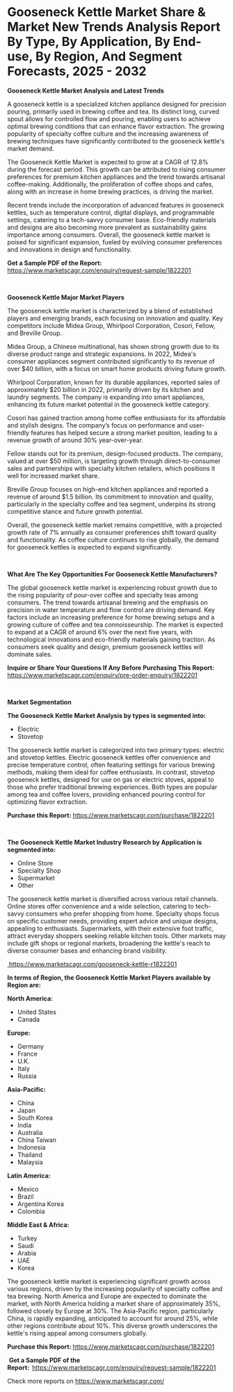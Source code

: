 <p><h1>Gooseneck Kettle Market Share & Market New Trends Analysis Report By Type, By Application, By End-use, By Region, And Segment Forecasts, 2025 - 2032</h1></p><p><strong>Gooseneck Kettle Market Analysis and Latest Trends</strong></p>
<p><p>A gooseneck kettle is a specialized kitchen appliance designed for precision pouring, primarily used in brewing coffee and tea. Its distinct long, curved spout allows for controlled flow and pouring, enabling users to achieve optimal brewing conditions that can enhance flavor extraction. The growing popularity of specialty coffee culture and the increasing awareness of brewing techniques have significantly contributed to the gooseneck kettle's market demand.</p><p>The Gooseneck Kettle Market is expected to grow at a CAGR of 12.8% during the forecast period. This growth can be attributed to rising consumer preferences for premium kitchen appliances and the trend towards artisanal coffee-making. Additionally, the proliferation of coffee shops and cafes, along with an increase in home brewing practices, is driving the market. </p><p>Recent trends include the incorporation of advanced features in gooseneck kettles, such as temperature control, digital displays, and programmable settings, catering to a tech-savvy consumer base. Eco-friendly materials and designs are also becoming more prevalent as sustainability gains importance among consumers. Overall, the gooseneck kettle market is poised for significant expansion, fueled by evolving consumer preferences and innovations in design and functionality.</p></p>
<p><strong>Get a Sample PDF of the Report:&nbsp;</strong> <a href="https://www.marketscagr.com/enquiry/request-sample/1822201?utm_campaign=2337&utm_medium=2&utm_source=Github&utm_content=ia&utm_term=04042025&utm_id=gooseneck-kettle">https://www.marketscagr.com/enquiry/request-sample/1822201</a></p>
<p>&nbsp;</p>
<p><strong>Gooseneck Kettle Major Market Players</strong></p>
<p><p>The gooseneck kettle market is characterized by a blend of established players and emerging brands, each focusing on innovation and quality. Key competitors include Midea Group, Whirlpool Corporation, Cosori, Fellow, and Breville Group.</p><p>Midea Group, a Chinese multinational, has shown strong growth due to its diverse product range and strategic expansions. In 2022, Midea's consumer appliances segment contributed significantly to its revenue of over $40 billion, with a focus on smart home products driving future growth.</p><p>Whirlpool Corporation, known for its durable appliances, reported sales of approximately $20 billion in 2022, primarily driven by its kitchen and laundry segments. The company is expanding into smart appliances, enhancing its future market potential in the gooseneck kettle category.</p><p>Cosori has gained traction among home coffee enthusiasts for its affordable and stylish designs. The company’s focus on performance and user-friendly features has helped secure a strong market position, leading to a revenue growth of around 30% year-over-year.</p><p>Fellow stands out for its premium, design-focused products. The company, valued at over $50 million, is targeting growth through direct-to-consumer sales and partnerships with specialty kitchen retailers, which positions it well for increased market share.</p><p>Breville Group focuses on high-end kitchen appliances and reported a revenue of around $1.5 billion. Its commitment to innovation and quality, particularly in the specialty coffee and tea segment, underpins its strong competitive stance and future growth potential.</p><p>Overall, the gooseneck kettle market remains competitive, with a projected growth rate of 7% annually as consumer preferences shift toward quality and functionality. As coffee culture continues to rise globally, the demand for gooseneck kettles is expected to expand significantly.</p></p>
<p>&nbsp;</p>
<p><strong>What Are The Key Opportunities For Gooseneck Kettle Manufacturers?</strong></p>
<p><p>The global gooseneck kettle market is experiencing robust growth due to the rising popularity of pour-over coffee and specialty teas among consumers. The trend towards artisanal brewing and the emphasis on precision in water temperature and flow control are driving demand. Key factors include an increasing preference for home brewing setups and a growing culture of coffee and tea connoisseurship. The market is expected to expand at a CAGR of around 6% over the next five years, with technological innovations and eco-friendly materials gaining traction. As consumers seek quality and design, premium gooseneck kettles will dominate sales.</p></p>
<p><strong>Inquire or Share Your Questions If Any Before Purchasing This Report:</strong> <a href="https://www.marketscagr.com/enquiry/pre-order-enquiry/1822201?utm_campaign=2337&utm_medium=2&utm_source=Github&utm_content=ia&utm_term=04042025&utm_id=gooseneck-kettle">https://www.marketscagr.com/enquiry/pre-order-enquiry/1822201</a></p>
<p>&nbsp;</p>
<p><strong>Market Segmentation</strong></p>
<p><strong>The Gooseneck Kettle Market Analysis by types is segmented into:</strong></p>
<p><ul><li>Electric</li><li>Stovetop</li></ul></p>
<p><p>The gooseneck kettle market is categorized into two primary types: electric and stovetop kettles. Electric gooseneck kettles offer convenience and precise temperature control, often featuring settings for various brewing methods, making them ideal for coffee enthusiasts. In contrast, stovetop gooseneck kettles, designed for use on gas or electric stoves, appeal to those who prefer traditional brewing experiences. Both types are popular among tea and coffee lovers, providing enhanced pouring control for optimizing flavor extraction.</p></p>
<p><strong>Purchase this Report:&nbsp;</strong><a href="https://www.marketscagr.com/purchase/1822201?utm_campaign=2337&utm_medium=2&utm_source=Github&utm_content=ia&utm_term=04042025&utm_id=gooseneck-kettle">https://www.marketscagr.com/purchase/1822201</a></p>
<p>&nbsp;</p>
<p><strong>The Gooseneck Kettle Market Industry Research by Application is segmented into:</strong></p>
<p><ul><li>Online Store</li><li>Specialty Shop</li><li>Supermarket</li><li>Other</li></ul></p>
<p><p>The gooseneck kettle market is diversified across various retail channels. Online stores offer convenience and a wide selection, catering to tech-savvy consumers who prefer shopping from home. Specialty shops focus on specific customer needs, providing expert advice and unique designs, appealing to enthusiasts. Supermarkets, with their extensive foot traffic, attract everyday shoppers seeking reliable kitchen tools. Other markets may include gift shops or regional markets, broadening the kettle's reach to diverse consumer bases and enhancing brand visibility.</p></p>
<p><a href="https://www.marketscagr.com/gooseneck-kettle-r1822201?utm_campaign=2337&utm_medium=2&utm_source=Github&utm_content=ia&utm_term=04042025&utm_id=gooseneck-kettle">&nbsp;https://www.marketscagr.com/gooseneck-kettle-r1822201</a></p>
<p><strong>In terms of Region, the Gooseneck Kettle Market Players available by Region are:</strong></p>
<p>
    <p> <strong> North America: </strong>
        <ul>
            <li>United States</li>
            <li>Canada</li>
        </ul>
        </p> 
    <p> <strong> Europe: </strong>
        <ul>
            <li>Germany</li>
            <li>France</li>
            <li>U.K.</li>
            <li>Italy</li>
            <li>Russia</li>
        </ul>
        </p> 
    <p> <strong> Asia-Pacific: </strong>
        <ul>
            <li>China</li>
            <li>Japan</li>
            <li>South Korea</li>
            <li>India</li>
            <li>Australia</li>
            <li>China Taiwan</li>
            <li>Indonesia</li>
            <li>Thailand</li>
            <li>Malaysia</li>
        </ul>
        </p> 
    <p> <strong> Latin America: </strong>
        <ul>
            <li>Mexico</li>
            <li>Brazil</li>
            <li>Argentina Korea</li>
            <li>Colombia</li>
        </ul>
        </p> 
    <p> <strong> Middle East & Africa: </strong>
        <ul>
            <li>Turkey</li>
            <li>Saudi</li>
            <li>Arabia</li>
            <li>UAE</li>
            <li>Korea</li>
        </ul>
    </p>
    </p>
<p><p>The gooseneck kettle market is experiencing significant growth across various regions, driven by the increasing popularity of specialty coffee and tea brewing. North America and Europe are expected to dominate the market, with North America holding a market share of approximately 35%, followed closely by Europe at 30%. The Asia-Pacific region, particularly China, is rapidly expanding, anticipated to account for around 25%, while other regions contribute about 10%. This diverse growth underscores the kettle's rising appeal among consumers globally.</p></p>
<p><strong>Purchase this Report: </strong><a href="https://www.marketscagr.com/purchase/1822201?utm_campaign=2337&utm_medium=2&utm_source=Github&utm_content=ia&utm_term=04042025&utm_id=gooseneck-kettle">https://www.marketscagr.com/purchase/1822201</a></p>
<p>&nbsp;<strong>Get a Sample PDF of the Report:&nbsp;&nbsp;</strong><a href="https://www.marketscagr.com/enquiry/request-sample/1822201?utm_campaign=2337&utm_medium=2&utm_source=Github&utm_content=ia&utm_term=04042025&utm_id=gooseneck-kettle">https://www.marketscagr.com/enquiry/request-sample/1822201</a></p>
<p><strong></strong></p>
<p>Check more reports on <a href="https://www.marketscagr.com/?utm_campaign=2337&utm_medium=2&utm_source=Github&utm_content=ia&utm_term=04042025&utm_id=gooseneck-kettle">https://www.marketscagr.com/</a></p>